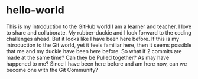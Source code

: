 # hello-world
This is my introduction to the GitHub world
I am a learner and teacher. I love to share and collaborate. My rubber-duckie and I look forward to the coding challenges ahead.
But it looks like I have been here before. If this is my introduction to the Git world, yet it feels familiar here, then it seems possible that me and my duckie have been here before.
So what if 2 commits are made at the same time? Can they be Pulled together? As may have happened to me? Since I have been here before and am here now, can we become one with the Git Community?
